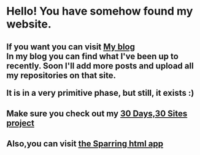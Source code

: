 
<h1 color = "silver"> Hello! You have somehow found my website.  <br> </h1>
<h2>If you want you can visit <a href = "/Blog/home"> My blog </a> <br>
In my blog you can find what I've been up to recently. Soon I'll add more posts and upload all my repositories on that site. 

It is in a very primitive phase, but still, it exists :) 
</h2>
<h2> 
Make sure you check out my <a href= "http://karinakozarova.me/30days-30sites/">30 Days,30 Sites project </a> 
</h2>
<h2>
Also,you can visit <a href = "/Sparring"> the Sparring html app </a>
</h2>

